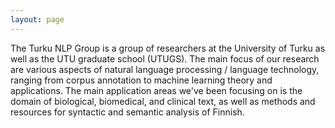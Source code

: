 ```yaml
---
layout: page
---
```


The Turku NLP Group is a group of researchers at the University of Turku as well as the UTU graduate school (UTUGS). The main focus of our research are various aspects of natural language processing / language technology, ranging from corpus annotation to machine learning theory and applications. The main application areas we've been focusing on is the domain of biological, biomedical, and clinical text, as well as methods and resources for syntactic and semantic analysis of Finnish.
